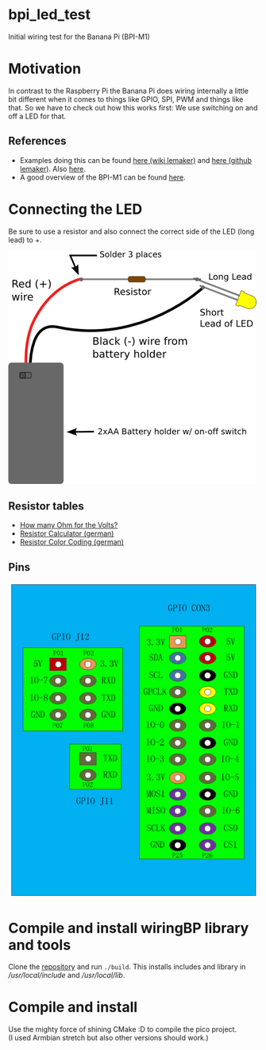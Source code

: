 # bpi_led_test

Initial wiring test for the Banana Pi (BPI-M1)

# Motivation

In contrast to the Raspberry Pi the Banana Pi does wiring internally a little bit different when it comes to things like GPIO, SPI, PWM and things like that. So we have to check out how this works first: We use switching on and off a LED for that.

## References

* Examples doing this can be found [here (wiki lemaker)](http://wiki.lemaker.org/BananaPro/Pi:GPIO_library#The_simplest_program:_Blink) and [here (github lemaker)](https://github.com/LeMaker/WiringBP). Also [here](https://blog.mayer.tv/2016/01/08/bananapi-gpio-wiringbp.html).
* A good overview of the BPI-M1 can be found [here](http://wiki.banana-pi.org/Banana_Pi_BPI-M1%2B).

# Connecting the LED

Be sure to use a resistor and also connect the correct side of the LED (long lead) to +.

![](images/LEDHookup-basic_LED.png)

## Resistor tables

* [How many Ohm for the Volts?](https://kithub.cc/2015/11/how-many-volts-are-needed-to-power-an-led-2/)
* [Resistor Calculator (german)](https://www.elektronik-kompendium.de/sites/bau/1109111.htm)
* [Resistor Color Coding (german)](https://www.elektronik-kompendium.de/sites/bau/1109051.htm)

## Pins
![](images/PIN_CONNECTOR.jpg)

# Compile and install wiringBP library and tools

Clone the [repository](https://github.com/LeMaker/WiringBP) and run `./build`. This installs includes and library in */usr/local/include* and */usr/local/lib*.

# Compile and install

Use the mighty force of shining CMake :D to compile the pico project.  
(I used Armbian stretch but also other versions should work.)